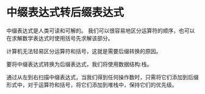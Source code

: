 # 中缀表达式转后缀表达式

中缀表达式是人类可读和可解的。 我们可以很容易地区分运算符的顺序，也可以在求解数学表达式时使用括号先求解该部分。

计算机无法轻易区分运算符和括号，这就是需要后缀转换的原因。

要将中缀表达式转换为后缀表达式，我们将使用数据结构:栈。

通过从左到右扫描中缀表达式，当我们得到任何操作数时，只需将它们添加到后缀形式中，对于运算符和括号，将它们添加到堆栈中，保持它们的优先级。
